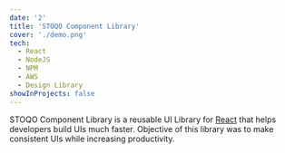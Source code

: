 ```yaml
---
date: '2'
title: 'STOQO Component Library'
cover: './demo.png'
tech:
  - React
  - NodeJS
  - NPM
  - AWS
  - Design Library
showInProjects: false
---
```


STOQO Component Library is a reusable UI Library for [React](https://reactjs.org/) that helps developers build UIs much faster. Objective of this library was to make consistent UIs while increasing productivity.
